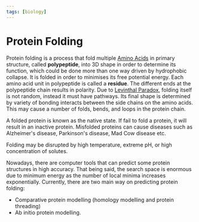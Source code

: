 ```yaml
---
tags: [biology]
---
```


# Protein Folding

Protein folding is a process that fold multiple [Amino Acids](202308082207.md)
in primary structure, called **polypeptide**, into 3D shape in order to
determine its function, which could be done more than one way driven by
hydrophobic collapse. It is folded in order to minimises its free potential
energy. Each amino acid unit in polypeptide is called a **residue**. The
different ends at the polypeptide chain results in polarity. Due to [Levinthal Paradox](202310291038.md),
folding itself is not random, instead it must have pathways. Its final shape is
determined by variety of bonding interacts between the side chains on the amino
acids. This may cause a number of folds, bends, and loops in the protein chain.

A folded protein is known as the native state. If fail to fold a protein,
it will result in an inactive protein. Misfolded proteins can cause diseases
such as Alzheimer's disease, Parkinson's disease, Mad Cow disease etc.

Folding may be disrupted by high temperature, extreme pH, or high concentration
of solutes.

Nowadays, there are computer tools that can predict some protein structures in
high accuracy. That being said, the search space is enormous due to minimum
energy as the number of local minima increases exponentially. Currently, there
are two main way on predicting protein folding:
- Comparative protein modelling (homology modelling and protein threading)
- Ab initio protein modelling.
